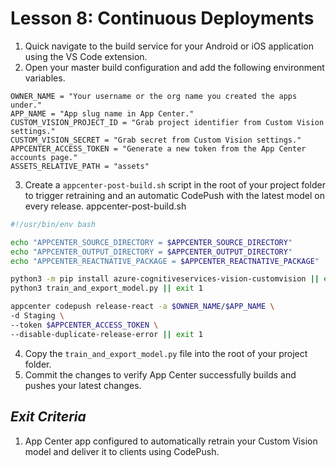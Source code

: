 # Lesson 8: Continuous Deployments
1. Quick navigate to the build service for your Android or iOS application using the VS Code extension.
2. Open your master build configuration and add the following environment variables.
```
OWNER_NAME = "Your username or the org name you created the apps under."
APP_NAME = "App slug name in App Center."
CUSTOM_VISION_PROJECT_ID = "Grab project identifier from Custom Vision settings."
CUSTOM_VISION_SECRET = "Grab secret from Custom Vision settings."
APPCENTER_ACCESS_TOKEN = "Generate a new token from the App Center accounts page."
ASSETS_RELATIVE_PATH = "assets"
```
3. Create a `appcenter-post-build.sh` script in the root of your project folder to trigger retraining and an automatic CodePush with the latest model on every release.
appcenter-post-build.sh
```bash
#!/usr/bin/env bash

echo "APPCENTER_SOURCE_DIRECTORY = $APPCENTER_SOURCE_DIRECTORY"
echo "APPCENTER_OUTPUT_DIRECTORY = $APPCENTER_OUTPUT_DIRECTORY"
echo "APPCENTER_REACTNATIVE_PACKAGE = $APPCENTER_REACTNATIVE_PACKAGE"

python3 -m pip install azure-cognitiveservices-vision-customvision || exit 1
python3 train_and_export_model.py || exit 1

appcenter codepush release-react -a $OWNER_NAME/$APP_NAME \
-d Staging \
--token $APPCENTER_ACCESS_TOKEN \
--disable-duplicate-release-error || exit 1
```
4. Copy the `train_and_export_model.py` file into the root of your project folder.
5. Commit the changes to verify App Center successfully builds and pushes your latest changes.

## _Exit Criteria_
1. App Center app configured to automatically retrain your Custom Vision model and deliver it to clients using CodePush.